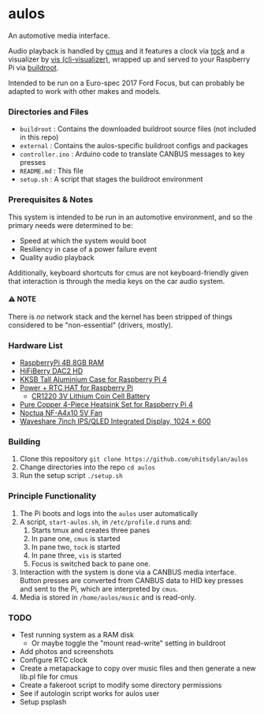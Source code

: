 # aulos
An automotive media interface.

Audio playback is handled by [cmus](https://github.com/cmus/cmus) and it features a clock via [tock](https://github.com/nwtnni/tock) and a visualizer by [vis (cli-visualizer)](https://github.com/dpayne/cli-visualizer), wrapped up and served to your Raspberry Pi via [buildroot](http://buildroot.org/).

Intended to be run on a Euro-spec 2017 Ford Focus, but can probably be adapted to work with other makes and models.

### Directories and Files
- `buildroot` : Contains the downloaded buildroot source files (not included in this repo)
- `external` : Contains the aulos-specific buildroot configs and packages
- `controller.ino` : Arduino code to translate CANBUS messages to key presses
- `README.md` : This file
- `setup.sh` : A script that stages the buildroot environment

### Prerequisites & Notes
This system is intended to be run in an automotive environment, and so the primary needs were determined to be:
- Speed at which the system would boot
- Resiliency in case of a power failure event
- Quality audio playback

Additionally, keyboard shortcuts for cmus are not keyboard-friendly given that interaction is through the media keys on the car audio system.

#### ⚠️ NOTE
There is _no_ network stack and the kernel has been stripped of things considered to be "non-essential" (drivers, mostly).

### Hardware List
- [RaspberryPi 4B 8GB RAM](https://www.raspberrypi.com/products/raspberry-pi-4-model-b/)
- [HiFiBerry DAC2 HD](https://www.hifiberry.com/shop/boards/hifiberry-dac2-hd/)
- [KKSB Tall Aluminium Case for Raspberry Pi 4](https://thepihut.com/products/raspberry-pi-power-rtc-hat)
- [Power + RTC HAT for Raspberry Pi](https://thepihut.com/products/raspberry-pi-power-rtc-hat)
    - [CR1220 3V Lithium Coin Cell Battery](https://thepihut.com/products/cr1220-12mm-diameter-3v-lithium-coin-cell-battery)
- [Pure Copper 4-Piece Heatsink Set for Raspberry Pi 4](https://thepihut.com/products/pure-copper-4-piece-heatsink-set-for-raspberry-pi-4)
- [Noctua NF-A4x10 5V Fan](https://noctua.at/en/products/fan/nf-a4x10-5v)
- [Waveshare 7inch IPS/QLED Integrated Display, 1024 × 600](https://www.waveshare.com/product/displays/lcd-oled/lcd-oled-1/70h-1024600.htm?sku=22684)

### Building
1. Clone this repository `git clone https://github.com/ohitsdylan/aulos`
2. Change directories into the repo `cd aulos`
3. Run the setup script `./setup.sh`

### Principle Functionality
1. The Pi boots and logs into the `aulos` user automatically
2. A script, `start-aulos.sh`, in `/etc/profile.d` runs and:
    1. Starts tmux and creates three panes
    2. In pane one, `cmus` is started
    3. In pane two, `tock` is started
    4. In pane three, `vis` is started
    5. Focus is switched back to pane one.
3. Interaction with the system is done via a CANBUS media interface. Button presses are converted from CANBUS data to HID key presses and sent to the Pi, which are interpreted by `cmus`.
4. Media is stored in `/home/aulos/music` and is read-only.

### TODO
- Test running system as a RAM disk
    - Or maybe toggle the "mount read-write" setting in buildroot
- Add photos and screenshots
- Configure RTC clock
- Create a metapackage to copy over music files and then generate a new lib.pl file for cmus
- Create a fakeroot script to modify some directory permissions
- See if autologin script works for aulos user
- Setup psplash
